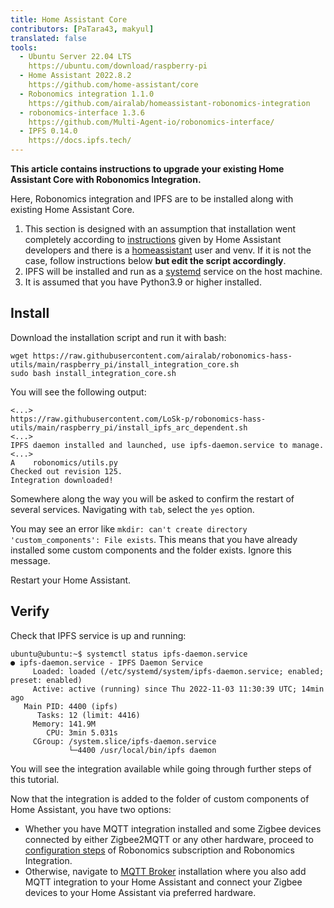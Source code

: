 ```yaml
---
title: Home Assistant Core
contributors: [PaTara43, makyul]
translated: false
tools:   
  - Ubuntu Server 22.04 LTS
    https://ubuntu.com/download/raspberry-pi
  - Home Assistant 2022.8.2
    https://github.com/home-assistant/core
  - Robonomics integration 1.1.0
    https://github.com/airalab/homeassistant-robonomics-integration
  - robonomics-interface 1.3.6
    https://github.com/Multi-Agent-io/robonomics-interface/
  - IPFS 0.14.0
    https://docs.ipfs.tech/
---
```


**This article contains instructions to upgrade your existing Home Assistant Core with Robonomics Integration.**

<robo-wiki-note type="warning" title="DISCLAIMER">

  Here, Robonomics integration and IPFS are to be installed along with existing Home Assistant Core.

  1. This section is designed with an assumption that installation went completely according to 
  [instructions](https://www.home-assistant.io/installation/raspberrypi#install-home-assistant-core) given by Home Assistant
  developers and there is a <u>homeassistant</u> user and venv. If it is not the case, follow instructions below **but edit the script accordingly**.
  2. IPFS will be installed and run as a <u>systemd</u> service on the host machine.
  3. It is assumed that you have Python3.9 or higher installed.

</robo-wiki-note>

## Install

Download the installation script and run it with bash:
  
```shell
wget https://raw.githubusercontent.com/airalab/robonomics-hass-utils/main/raspberry_pi/install_integration_core.sh
sudo bash install_integration_core.sh
```

You will see the following output:

```shell
<...>
https://raw.githubusercontent.com/LoSk-p/robonomics-hass-utils/main/raspberry_pi/install_ipfs_arc_dependent.sh
<...>
IPFS daemon installed and launched, use ipfs-daemon.service to manage.
<...>
A    robonomics/utils.py
Checked out revision 125.
Integration downloaded!
```

Somewhere along the way you will be asked to confirm the restart of several services. Navigating with `tab`, select the `yes` option.
  
<robo-wiki-note type="note" title="`custom_components` exists.">

  You may see an error like `mkdir: can't create directory 'custom_components': File exists`. This
  means that you have already installed some custom components and the folder exists. Ignore this message.

</robo-wiki-note>
  
Restart your Home Assistant.

## Verify

Check that IPFS service is up and running:
```shell
ubuntu@ubuntu:~$ systemctl status ipfs-daemon.service 
● ipfs-daemon.service - IPFS Daemon Service
     Loaded: loaded (/etc/systemd/system/ipfs-daemon.service; enabled; preset: enabled)
     Active: active (running) since Thu 2022-11-03 11:30:39 UTC; 14min ago
   Main PID: 4400 (ipfs)
      Tasks: 12 (limit: 4416)
     Memory: 141.9M
        CPU: 3min 5.031s
     CGroup: /system.slice/ipfs-daemon.service
             └─4400 /usr/local/bin/ipfs daemon
```

You will see the integration available while going through further steps of this tutorial.

Now that the integration is added to the folder of custom components of Home Assistant, you have two options:

- Whether you have MQTT integration installed and some Zigbee devices connected by either Zigbee2MQTT or any other hardware,
proceed to [configuration steps](/docs/sub-activate) of Robonomics subscription and Robonomics Integration.
- Otherwise, navigate to [MQTT Broker](/docs/mqtt-and-hass-setup/) installation where you also add MQTT integration to your Home
Assistant and connect your Zigbee devices to your Home Assistant via preferred hardware.
